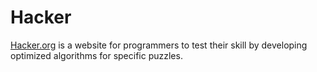 # Hacker

[Hacker.org](http://www.hacker.org) is a website for programmers to test their skill
by developing optimized algorithms for specific puzzles.
